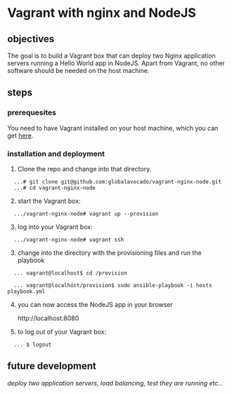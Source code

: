 # Vagrant with nginx and NodeJS

## objectives
The goal is to build a Vagrant box that can deploy two Nginx application servers running a Hello World app in NodeJS.
Apart from Vagrant, no other software should be needed on the host machine.

## steps


### prerequesites

You need to have Vagrant installed on your host machine, which you can get <a href="https://www.vagrantup.com/downloads.html">here</a>.


### installation and deployment

1. Clone the repo and change into that directory. 
~~~
  ...# git clone git@github.com:globalavocado/vagrant-nginx-node.git
  ...# cd vagrant-nginx-node
~~~

2. start the Vagrant box:
~~~
  .../vagrant-nginx-node# vagrant up --provision
~~~

3. log into your Vagrant box:
~~~
  .../vagrant-nginx-node# vagrant ssh
~~~

3. change into the directory with the provisioning files and run the playbook

~~~
  ... vagrant@localhost$ cd /provision

  ... vagrant@localhost/provision$ sudo ansible-playbook -i hosts playbook.yml
~~~

4. you can now access the NodeJS app in your browser

	http://localhost:8080
    

5. to log out of your Vagrant box:
~~~
  ... $ logout
~~~

## future development

*deploy two application servers, load balancing, test they are running etc...*


